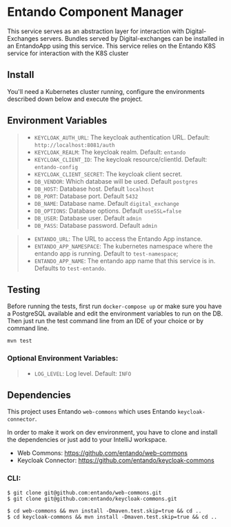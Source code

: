 # Entando Component Manager
This service serves as an abstraction layer for interaction with Digital-Exchanges servers.
Bundles served by Digital-exchanges can be installed in an EntandoApp using this service. This service relies on the Entando K8S service for interaction with the K8S cluster

## Install

You'll need a Kubernetes cluster running, configure the environments described down below and execute the project.

## Environment Variables
>- `KEYCLOAK_AUTH_URL`: The keycloak authentication URL. Default: `http://localhost:8081/auth`
>- `KEYCLOAK_REALM`: The keycloak realm. Default: `entando`
>- `KEYCLOAK_CLIENT_ID`: The keycloak resource/clientId. Default: `entando-config`
>- `KEYCLOAK_CLIENT_SECRET`: The keycloak client secret.
>- `DB_VENDOR`: Which database will be used. Default `postgres`
>- `DB_HOST`: Database host. Default `localhost`
>- `DB_PORT`: Database port. Default `5432`
>- `DB_NAME`: Database name. Default `digital_exchange`
>- `DB_OPTIONS`: Database options. Default `useSSL=false`
>- `DB_USER`: Database user. Default `admin`
>- `DB_PASS`: Database password. Default `admin`

>- `ENTANDO_URL`: The URL to access the Entando App instance.
>- `ENTANDO_APP_NAMESPACE`: The kubernetes namespace where the entando app is running. Default to `test-namespace`;
>- `ENTANDO_APP_NAME`: The entando app name that this service is in. Defaults to `test-entando`.

## Testing
Before running the tests, first run `docker-compose up` or make sure you have a PostgreSQL available and edit the environment variables to run on the DB. Then just run the test command line from an IDE of your choice or by command line.

```mvn test```

### Optional Environment Variables:
>- `LOG_LEVEL`: Log level. Default: `INFO`

## Dependencies
This project uses Entando `web-commons` which uses Entando `keycloak-connector`.

In order to make it work on dev environment, you have to clone and install the dependencies or just add to your IntelliJ workspace.

* Web Commons: https://github.com/entando/web-commons
* Keycloak Connector: https://github.com/entando/keycloak-commons

### CLI:
```
$ git clone git@github.com:entando/web-commons.git
$ git clone git@github.com:entando/keycloak-commons.git

$ cd web-commons && mvn install -Dmaven.test.skip=true && cd ..
$ cd keycloak-commons && mvn install -Dmaven.test.skip=true && cd ..
```
